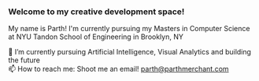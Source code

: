 ### Welcome to my creative development space!

My name is Parth! I'm currently pursuing my Masters in Computer Science at NYU Tandon School of Engineering in Brooklyn, NY

🔭 I’m currently pursuing Artificial Intelligence, Visual Analytics and building the future<br>
📫 How to reach me: Shoot me an email! parth@parthmerchant.com<br>
